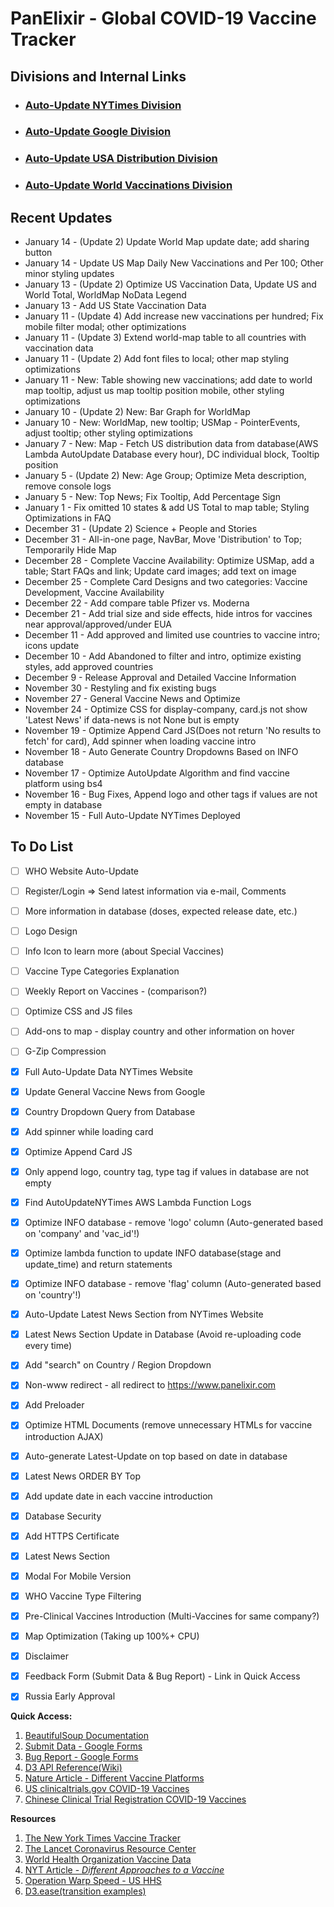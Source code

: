 # PanElixir - Global COVID-19 Vaccine Tracker

## **Divisions and Internal Links**
+ ### [Auto-Update NYTimes Division](https://github.com/tonyliunyc/panelixir/tree/AutoUpdateNYTimes)
+ ### [Auto-Update Google Division](https://github.com/tonyliunyc/panelixir/tree/AutoUpdateGoogle)
+ ### [Auto-Update USA Distribution Division](https://github.com/tonyliunyc/panelixir/tree/AutoUpdateUSADistribution)
+ ### [Auto-Update World Vaccinations Division](https://github.com/tonyliunyc/panelixir/tree/AutoUpdateWorldVaccinations)


## **Recent Updates**
+ January 14 - (Update 2) Update World Map update date; add sharing button
+ January 14 - Update US Map Daily New Vaccinations and Per 100; Other minor styling updates
+ January 13 - (Update 2) Optimize US Vaccination Data, Update US and World Total, WorldMap NoData Legend
+ January 13 - Add US State Vaccination Data
+ January 11 - (Update 4) Add increase new vaccinations per hundred; Fix mobile filter modal; other optimizations
+ January 11 - (Update 3) Extend world-map table to all countries with vaccination data
+ January 11 - (Update 2) Add font files to local; other map styling optimizations
+ January 11 - New: Table showing new vaccinations; add date to world map tooltip, adjust us map tooltip position mobile, other styling optimizations
+ January 10 - (Update 2) New: Bar Graph for WorldMap
+ January 10 - New: WorldMap, new tooltip; USMap - PointerEvents, adjust tooltip; other styling optimizations
+ January 7 - New: Map - Fetch US distribution data from database(AWS Lambda AutoUpdate Database every hour), DC individual block, Tooltip position
+ January 5 - (Update 2) New: Age Group; Optimize Meta description, remove console logs
+ January 5 - New: Top News; Fix Tooltip, Add Percentage Sign
+ January 1 - Fix omitted 10 states & add US Total to map table; Styling Optimizations in FAQ
+ December 31 - (Update 2) Science + People and Stories
+ December 31 - All-in-one page, NavBar, Move 'Distribution' to Top; Temporarily Hide Map
+ December 28 - Complete Vaccine Availability: Optimize USMap, add a table; Start FAQs and link; Update card images; add text on image
+ December 25 - Complete Card Designs and two categories: Vaccine Development, Vaccine Availability
+ December 22 - Add compare table Pfizer vs. Moderna
+ December 21 - Add trial size and side effects, hide intros for vaccines near approval/approved/under EUA
+ December 11 - Add approved and limited use countries to vaccine intro; icons update
+ December 10 - Add Abandoned to filter and intro, optimize existing styles, add approved countries
+ December 9 - Release Approval and Detailed Vaccine Information
+ November 30 - Restyling and fix existing bugs
+ November 27 - General Vaccine News and Optimize
+ November 24 - Optimize CSS for display-company, card.js not show 'Latest News' if data-news is not None but is empty
+ November 19 - Optimize Append Card JS(Does not return 'No results to fetch' for card), Add spinner when loading vaccine intro
+ November 18 - Auto Generate Country Dropdowns Based on INFO database
+ November 17 - Optimize AutoUpdate Algorithm and find vaccine platform using bs4
+ November 16 - Bug Fixes, Append logo and other tags if values are not empty in database
+ November 15 - Full Auto-Update NYTimes Deployed

## **To Do List**
* [ ] WHO Website Auto-Update
* [ ] Register/Login => Send latest information via e-mail, Comments
* [ ] More information in database (doses, expected release date, etc.)
* [ ] Logo Design
* [ ] Info Icon to learn more (about Special Vaccines)
* [ ] Vaccine Type Categories Explanation
* [ ] Weekly Report on Vaccines - (comparison?)
* [ ] Optimize CSS and JS files
* [ ] Add-ons to map - display country and other information on hover
* [ ] G-Zip Compression
* [X] Full Auto-Update Data NYTimes Website
* [X] Update General Vaccine News from Google
* [X] Country Dropdown Query from Database
* [X] Add spinner while loading card
* [X] Optimize Append Card JS
* [X] Only append logo, country tag, type tag if values in database are not empty
* [X] Find AutoUpdateNYTimes AWS Lambda Function Logs
* [X] Optimize INFO database - remove 'logo' column (Auto-generated based on 'company' and 'vac_id'!)
* [X] Optimize lambda function to update INFO database(stage and update_time) and return statements
* [X] Optimize INFO database - remove 'flag' column (Auto-generated based on 'country'!)
* [X] Auto-Update Latest News Section from NYTimes Website
* [X] Latest News Section Update in Database (Avoid re-uploading code every time)
* [X] Add "search" on Country / Region Dropdown
* [X] Non-www redirect - all redirect to https://www.panelixir.com
* [X] Add Preloader
* [X] Optimize HTML Documents (remove unnecessary HTMLs for vaccine introduction AJAX)
* [X] Auto-generate Latest-Update on top based on date in database
* [X] Latest News ORDER BY Top
* [X] Add update date in each vaccine introduction
* [X] Database Security
* [X] Add HTTPS Certificate
* [X] Latest News Section
* [X] Modal For Mobile Version
* [X] WHO Vaccine Type Filtering
* [X] Pre-Clinical Vaccines Introduction (Multi-Vaccines for same company?)
* [X] Map Optimization (Taking up 100%+ CPU)
* [X] Disclaimer
* [X] Feedback Form (Submit Data & Bug Report) - Link in Quick Access
* [X] Russia Early Approval


**Quick Access:**
1. [BeautifulSoup Documentation](https://www.crummy.com/software/BeautifulSoup/bs4/doc/)
2. [Submit Data - Google Forms](https://docs.google.com/forms/d/1UNOq6-FG93ysnf9Qz9wue7jy_IV_Kkay38vr3I4aEsc/edit?usp=sharing)
3. [Bug Report - Google Forms](https://docs.google.com/forms/d/1fPws_MFtqO4bLWH_1xhLt4AEEcYHpdQt8DiRNabJc-Y/edit?usp=sharing)
4. [D3 API Reference(Wiki)](https://github.com/d3/d3/blob/master/API.md)
5. [Nature Article - Different Vaccine Platforms](https://www.nature.com/articles/s41563-020-0746-0)
6. [US clinicaltrials.gov COVID-19 Vaccines](https://clinicaltrials.gov/ct2/results?cond=Covid19&term=&type=Intr&rslt=&age_v=&gndr=&intr=Vaccine&titles=&outc=&spons=&lead=&id=&cntry=&state=&city=&dist=&locn=&rsub=&strd_s=&strd_e=&prcd_s=&prcd_e=&sfpd_s=&sfpd_e=&rfpd_s=&rfpd_e=&lupd_s=&lupd_e=&sort=)
7. [Chinese Clinical Trial Registration COVID-19 Vaccines](http://www.chictr.org.cn/searchprojen.aspx?title=vaccine&officialname=&subjectid=&secondaryid=&applier=&studyleader=&ethicalcommitteesanction=&sponsor=&studyailment=COVID-19&studyailmentcode=&studytype=0&studystage=0&studydesign=0&minstudyexecutetime=&maxstudyexecutetime=&recruitmentstatus=0&gender=0&agreetosign=&secsponsor=&regno=&regstatus=0&country=&province=&city=&institution=&institutionlevel=&measure=&intercode=&sourceofspends=&createyear=0&isuploadrf=&whetherpublic=&btngo=btn&verifycode=&page=1)

**Resources**
1. [The New York Times Vaccine Tracker](https://www.nytimes.com/interactive/2020/science/coronavirus-vaccine-tracker.html)
2. [The Lancet Coronavirus Resource Center](https://www.thelancet.com/coronavirus?dgcid=kr_pop-up_tlcoronavirus20)
3. [World Health Organization Vaccine Data](https://www.who.int/publications/m/item/draft-landscape-of-covid-19-candidate-vaccines)
4. [NYT Article - *Different Approaches to a Vaccine*](https://www.nytimes.com/interactive/2020/05/20/science/coronavirus-vaccine-development.html?action=click&module=RelatedLinks&pgtype=Article)
5. [Operation Warp Speed - US HHS](https://www.hhs.gov/coronavirus/explaining-operation-warp-speed/index.html)
7. [D3.ease(transition examples)](https://observablehq.com/@d3/easing-animations)